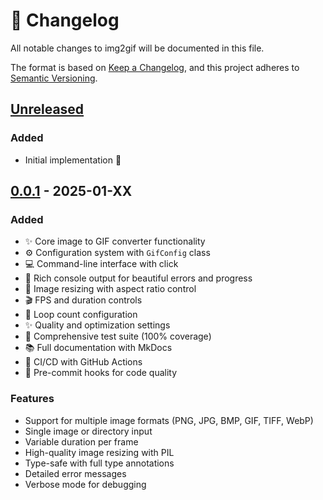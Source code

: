 # 📝 Changelog

All notable changes to img2gif will be documented in this file.

The format is based on [Keep a Changelog](https://keepachangelog.com/en/1.0.0/),
and this project adheres to [Semantic Versioning](https://semver.org/spec/v2.0.0.html).

## [Unreleased]

### Added
- Initial implementation 🎉

## [0.0.1] - 2025-01-XX

### Added
- ✨ Core image to GIF converter functionality
- ⚙️ Configuration system with `GifConfig` class
- 💻 Command-line interface with click
- 🎨 Rich console output for beautiful errors and progress
- 📏 Image resizing with aspect ratio control
- 🎬 FPS and duration controls
- 🔁 Loop count configuration
- ✨ Quality and optimization settings
- 🧪 Comprehensive test suite (100% coverage)
- 📚 Full documentation with MkDocs
- 🚀 CI/CD with GitHub Actions
- 🎣 Pre-commit hooks for code quality

### Features
- Support for multiple image formats (PNG, JPG, BMP, GIF, TIFF, WebP)
- Single image or directory input
- Variable duration per frame
- High-quality image resizing with PIL
- Type-safe with full type annotations
- Detailed error messages
- Verbose mode for debugging

[Unreleased]: https://github.com/yourusername/img2gif/compare/v0.0.1...HEAD
[0.0.1]: https://github.com/yourusername/img2gif/releases/tag/v0.0.1
